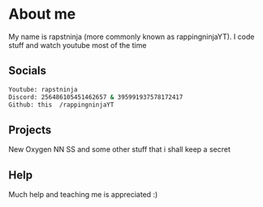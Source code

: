 # About me

My name is rapstninja (more commonly known as rappingninjaYT). I code stuff and watch youtube most of the time

## Socials

```bash
Youtube: rapstninja
Discord: 256486105451462657 & 395991937578172417
Github: this  /rappingninjaYT
```

## Projects
New Oxygen
NN SS
and some other stuff that i shall keep a secret

## Help
Much help and teaching me is appreciated :)
